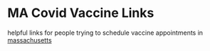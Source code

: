 # MA Covid Vaccine Links

helpful links for people trying to schedule vaccine appointments in [massachusetts](https://www.mass.gov/)
